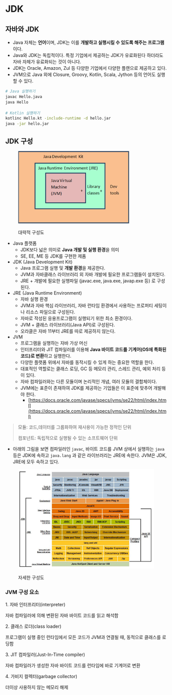 # JDK

## 자바와 JDK

* Java 자체는 **언어**이며, JDK는 이를 **개발하고 실행시킬 수 있도록 해주는 프로그램**이다.
* Java와 JDK는 독립적이다. 특정 기업에서 제공하는 JDK가 유료화된다 하더라도 자바 자체가 유료화되는 것이 아니다.
* JDK는 Oracle, Amazon, Zul 등 다양한 기업에서 다양한 플랜으로 제공하고 있다.
* JVM으로 Java 외에 Closure, Groovy, Kotlin, Scala, Jython 등의 언어도 실행할 수 있다.

```sh
# Java 실행하기
javac Hello.java
java Hello

# Kotlin 실행하기
kotlinc Hello.kt -include-runtime -d hello.jar
java -jar hello.jar
```

## JDK 구성

<figure><img src="../../.gitbook/assets/image (19) (1) (1) (1).png" alt="" width="347"><figcaption><p>대략적 구성도</p></figcaption></figure>

* Java 플랫폼
  * JDK보다 넓은 의미로 **Java 개발 및 실행 환경**을 의미
  * SE, EE, ME 등 JDK를 구현한 제품
* JDK (Java Development Kit)
  * Java 프로그램 실행 및 **개발 환경**을 제공한다.
  * JVM과 자바클래스 라이브러리 외 자바 개발에 필요한 프로그램들이 설치된다.
  * JRE + 개발에 필요한 실행파일 (javac.exe, java.exe, javap.exe 등) 로 구성된다.
* JRE (Java Runtime Environment)
  * 자바 실행 환경
  * JVM과 자바 핵심 라이브러리, 자바 런타임 환경에서 사용하는 프로퍼티 세팅이나 리소스 파일으로 구성된다.
  * 자바로 작성된 응용프로그램이 실행되기 위한 최소 환경이다.
  * JVM + 클래스 라이브러리(Java API)로 구성된다.
  * 오라클은 자바 11부터 JRE를 따로 제공하지 않는다.
* JVM
  * 프로그램을 실행하는 자바 가상 머신
  * 인터프리터와 JIT 컴파일러를 이용해 **Java 바이트 코드를 기계어(OS에 특화된 코드)로 변환**하고 실행한다.
  * 다양한 플랫폼 위에서 자바를 동작시킬 수 있게 하는 중요한 역할을 한다.
  * 대표적인 역할로는 클래스 로딩, GC 등 메모리 관리, 스레드 관리, 예외 처리 등이 있다.
  * 자바 컴파일러와는 다른 모듈이며 논리적인 개념, 여러 모듈의 결합체이다.
  * JVM에는 표준이 존재하여 JDK를 제공하는 기업들은 이 표준에 맞추어 개발해야 한다.
    * [https://docs.oracle.com/javase/specs/jvms/se22/html/index.html](https://docs.oracle.com/javase/specs/jvms/se22/html/index.html)

> 모듈: 코드,데이터를 그룹화하여 재사용이 가능한 정적인 단위
>
> 컴포넌트: 독립적으로 실행될 수 있는 소프트웨어 단위

* 아래의 그림을 보면 컴파일러인 `javac`, 바이트 코드를 JVM 상에서 실행하는 `java` 등은 JDK에 속하고 `java.lang` 과 같은 라이브러리는 JRE에 속한다. JVM은 JDK, JRE에 모두 속하고 있다.

<figure><img src="../../.gitbook/assets/image (2) (1) (1) (1) (1) (1) (1) (1) (1) (1) (1) (1) (1) (1) (1) (1) (1) (1).png" alt=""><figcaption><p>자세한 구성도</p></figcaption></figure>



### JVM 구성 요소 <a href="#jvm" id="jvm"></a>

1\. 자바 인터프리터(interpreter)

&#x20;   자바 컴파일러에 의해 변환된 자바 바이트 코드를 읽고 해석함

2\. 클래스 로더(class loader)

&#x20;   프로그램이 실행 중인 런타임에서 모든 코드가 JVM과 연결될 때, 동적으로 클래스를 로딩함

3\. JIT 컴파일러(Just-In-Time compiler)

&#x20;   자바 컴파일러가 생성한 자바 바이트 코드를 런타임에 바로 기계어로 변환

4\. 가비지 컬렉터(garbage collector)

&#x20;   더이상 사용하지 않는 메모리 해제
